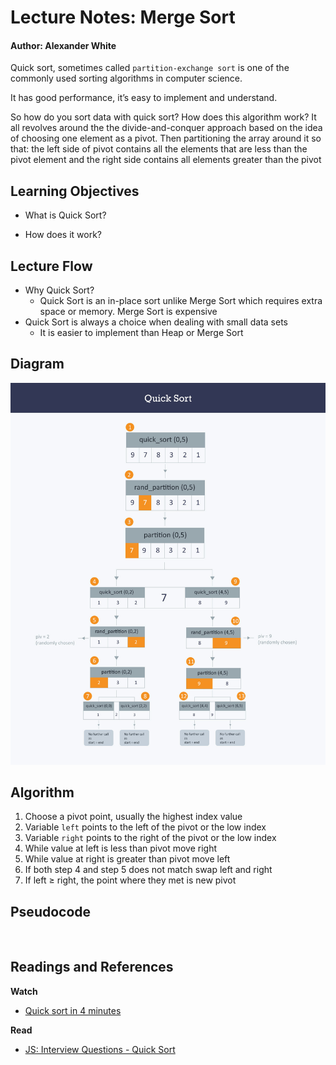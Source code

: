 # Lecture Notes: Merge Sort
#### Author: Alexander White

Quick sort, sometimes called `partition-exchange sort` is one of the commonly used sorting algorithms in computer science.

It has good performance, it’s easy to implement and understand.

So how do you sort data with quick sort? How does this algorithm work? It all revolves around the the divide-and-conquer approach based on the idea of choosing one element as a pivot. Then partitioning the array around it so that: the left side of pivot contains all the elements that are less than the pivot element and the right side contains all elements greater than the pivot

## Learning Objectives
* What is Quick Sort?

* How does it work?


## Lecture Flow

* Why Quick Sort?
  * Quick Sort is an in-place sort unlike Merge Sort which requires extra space or memory. Merge Sort is expensive
* Quick Sort is always a choice when dealing with small data sets
  * It is easier to implement than Heap or Merge Sort
  
## Diagram
![Quick Sort Diagram](./assets/quick-sort-lecture.jpg)
<!-- Reference -->
<!-- https://www.hackerearth.com/practice/algorithms/sorting/quick-sort/tutorial/ -->

## Algorithm

1. Choose a pivot point, usually the highest index value
2. Variable `left` points to the left of the pivot or the low index
3. Variable `right` points to the right of the pivot or the low index
4. While value at left is less than pivot move right
5. While value at right is greater than pivot move left
6. If both step 4 and step 5 does not match swap left and right
7. If left ≥ right, the point where they met is new pivot

## Pseudocode

```javascript
             
```

## Readings and References

**Watch**

* [Quick sort in 4 minutes](https://www.youtube.com/watch?v=Hoixgm4-P4M)

**Read**

* [JS: Interview Questions - Quick Sort](https://khan4019.github.io/front-end-Interview-Questions/sort.html#quickSort)

<!-- **Bookmark** -->
